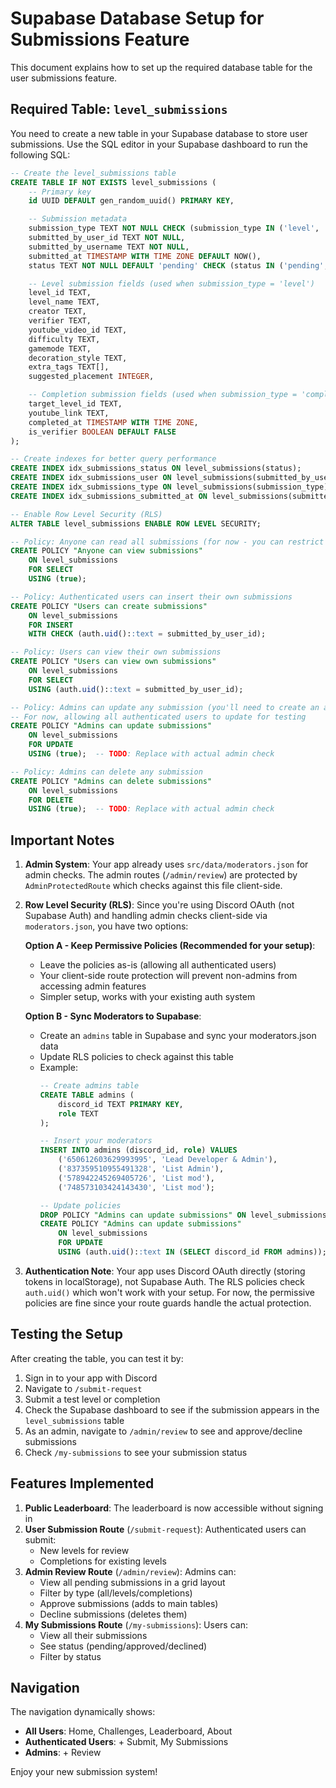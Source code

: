 # Supabase Database Setup for Submissions Feature

This document explains how to set up the required database table for the user submissions feature.

## Required Table: `level_submissions`

You need to create a new table in your Supabase database to store user submissions. Use the SQL editor in your Supabase dashboard to run the following SQL:

```sql
-- Create the level_submissions table
CREATE TABLE IF NOT EXISTS level_submissions (
    -- Primary key
    id UUID DEFAULT gen_random_uuid() PRIMARY KEY,

    -- Submission metadata
    submission_type TEXT NOT NULL CHECK (submission_type IN ('level', 'completion')),
    submitted_by_user_id TEXT NOT NULL,
    submitted_by_username TEXT NOT NULL,
    submitted_at TIMESTAMP WITH TIME ZONE DEFAULT NOW(),
    status TEXT NOT NULL DEFAULT 'pending' CHECK (status IN ('pending', 'approved', 'declined')),

    -- Level submission fields (used when submission_type = 'level')
    level_id TEXT,
    level_name TEXT,
    creator TEXT,
    verifier TEXT,
    youtube_video_id TEXT,
    difficulty TEXT,
    gamemode TEXT,
    decoration_style TEXT,
    extra_tags TEXT[],
    suggested_placement INTEGER,

    -- Completion submission fields (used when submission_type = 'completion')
    target_level_id TEXT,
    youtube_link TEXT,
    completed_at TIMESTAMP WITH TIME ZONE,
    is_verifier BOOLEAN DEFAULT FALSE
);

-- Create indexes for better query performance
CREATE INDEX idx_submissions_status ON level_submissions(status);
CREATE INDEX idx_submissions_user ON level_submissions(submitted_by_user_id);
CREATE INDEX idx_submissions_type ON level_submissions(submission_type);
CREATE INDEX idx_submissions_submitted_at ON level_submissions(submitted_at DESC);

-- Enable Row Level Security (RLS)
ALTER TABLE level_submissions ENABLE ROW LEVEL SECURITY;

-- Policy: Anyone can read all submissions (for now - you can restrict this later)
CREATE POLICY "Anyone can view submissions"
    ON level_submissions
    FOR SELECT
    USING (true);

-- Policy: Authenticated users can insert their own submissions
CREATE POLICY "Users can create submissions"
    ON level_submissions
    FOR INSERT
    WITH CHECK (auth.uid()::text = submitted_by_user_id);

-- Policy: Users can view their own submissions
CREATE POLICY "Users can view own submissions"
    ON level_submissions
    FOR SELECT
    USING (auth.uid()::text = submitted_by_user_id);

-- Policy: Admins can update any submission (you'll need to create an admins table or role)
-- For now, allowing all authenticated users to update for testing
CREATE POLICY "Admins can update submissions"
    ON level_submissions
    FOR UPDATE
    USING (true);  -- TODO: Replace with actual admin check

-- Policy: Admins can delete any submission
CREATE POLICY "Admins can delete submissions"
    ON level_submissions
    FOR DELETE
    USING (true);  -- TODO: Replace with actual admin check
```

## Important Notes

1. **Admin System**: Your app already uses `src/data/moderators.json` for admin checks. The admin routes (`/admin/review`) are protected by `AdminProtectedRoute` which checks against this file client-side.

2. **Row Level Security (RLS)**: Since you're using Discord OAuth (not Supabase Auth) and handling admin checks client-side via `moderators.json`, you have two options:

   **Option A - Keep Permissive Policies (Recommended for your setup)**:
   - Leave the policies as-is (allowing all authenticated users)
   - Your client-side route protection will prevent non-admins from accessing admin features
   - Simpler setup, works with your existing auth system

   **Option B - Sync Moderators to Supabase**:
   - Create an `admins` table in Supabase and sync your moderators.json data
   - Update RLS policies to check against this table
   - Example:
     ```sql
     -- Create admins table
     CREATE TABLE admins (
         discord_id TEXT PRIMARY KEY,
         role TEXT
     );

     -- Insert your moderators
     INSERT INTO admins (discord_id, role) VALUES
         ('650612603629993995', 'Lead Developer & Admin'),
         ('837359510955491328', 'List Admin'),
         ('578942245269405726', 'List mod'),
         ('748573103424143430', 'List mod');

     -- Update policies
     DROP POLICY "Admins can update submissions" ON level_submissions;
     CREATE POLICY "Admins can update submissions"
         ON level_submissions
         FOR UPDATE
         USING (auth.uid()::text IN (SELECT discord_id FROM admins));
     ```

3. **Authentication Note**: Your app uses Discord OAuth directly (storing tokens in localStorage), not Supabase Auth. The RLS policies check `auth.uid()` which won't work with your setup. For now, the permissive policies are fine since your route guards handle the actual protection.

## Testing the Setup

After creating the table, you can test it by:

1. Sign in to your app with Discord
2. Navigate to `/submit-request`
3. Submit a test level or completion
4. Check the Supabase dashboard to see if the submission appears in the `level_submissions` table
5. As an admin, navigate to `/admin/review` to see and approve/decline submissions
6. Check `/my-submissions` to see your submission status

## Features Implemented

1. **Public Leaderboard**: The leaderboard is now accessible without signing in
2. **User Submission Route** (`/submit-request`): Authenticated users can submit:
   - New levels for review
   - Completions for existing levels
3. **Admin Review Route** (`/admin/review`): Admins can:
   - View all pending submissions in a grid layout
   - Filter by type (all/levels/completions)
   - Approve submissions (adds to main tables)
   - Decline submissions (deletes them)
4. **My Submissions Route** (`/my-submissions`): Users can:
   - View all their submissions
   - See status (pending/approved/declined)
   - Filter by status

## Navigation

The navigation dynamically shows:
- **All Users**: Home, Challenges, Leaderboard, About
- **Authenticated Users**: + Submit, My Submissions
- **Admins**: + Review

Enjoy your new submission system!
